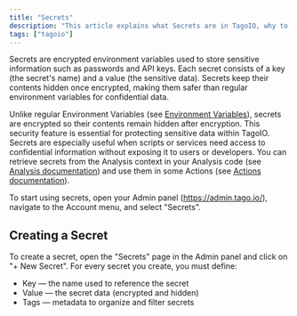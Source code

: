 ```yaml
---
title: "Secrets"
description: "This article explains what Secrets are in TagoIO, why to use them, and how to create a secret in the Admin panel. It also points to related documentation for Environment Variables, Analysis, and Actions."
tags: ["tagoio"]
---
```


Secrets are encrypted environment variables used to store sensitive information such as passwords and API keys. Each secret consists of a key (the secret's name) and a value (the sensitive data). Secrets keep their contents hidden once encrypted, making them safer than regular environment variables for confidential data.

Unlike regular Environment Variables (see [Environment Variables](link-to-environment-variables)), secrets are encrypted so their contents remain hidden after encryption. This security feature is essential for protecting sensitive data within TagoIO. Secrets are especially useful when scripts or services need access to confidential information without exposing it to users or developers. You can retrieve secrets from the Analysis context in your Analysis code (see [Analysis documentation](link-to-analysis-docs)) and use them in some Actions (see [Actions documentation](link-to-actions-docs)).

To start using secrets, open your Admin panel (https://admin.tago.io/), navigate to the Account menu, and select "Secrets".

## Creating a Secret

To create a secret, open the "Secrets" page in the Admin panel and click on "+ New Secret". For every secret you create, you must define:

- Key — the name used to reference the secret
- Value — the secret data (encrypted and hidden)
- Tags — metadata to organize and filter secrets

<!-- Image placeholder removed for build -->